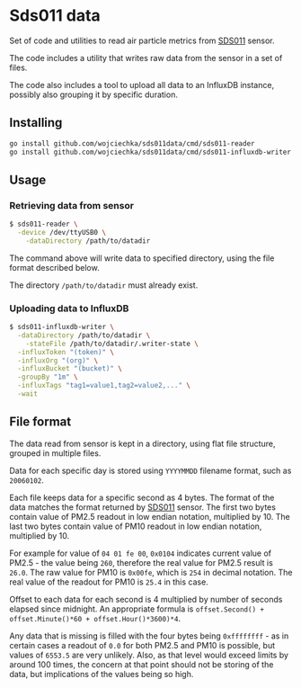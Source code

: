 # Sds011 data

Set of code and utilities to read air particle metrics from [SDS011](https://aqicn.org/sensor/sds011/) sensor.

The code includes a utility that writes raw data from the sensor in a set of files.

The code also includes a tool to upload all data to an InfluxDB instance, possibly also grouping it by specific duration.

## Installing

```bash
go install github.com/wojciechka/sds011data/cmd/sds011-reader
go install github.com/wojciechka/sds011data/cmd/sds011-influxdb-writer
```

## Usage

### Retrieving data from sensor

```bash
$ sds011-reader \
  -device /dev/ttyUSB0 \
	-dataDirectory /path/to/datadir
```

The command above will write data to specified directory, using the file format described below.

The directory `/path/to/datadir` must already exist.

### Uploading data to InfluxDB

```bash
$ sds011-influxdb-writer \
  -dataDirectory /path/to/datadir \
	-stateFile /path/to/datadir/.writer-state \
  -influxToken "(token)" \
  -influxOrg "(org)" \
  -influxBucket "(bucket)" \
  -groupBy "1m" \
  -influxTags "tag1=value1,tag2=value2,..." \
  -wait
```

## File format

The data read from sensor is kept in a directory, using flat file structure, grouped in multiple files.

Data for each specific day is stored using `YYYYMMDD` filename format, such as `20060102`.

Each file keeps data for a specific second as 4 bytes. The format of the data matches the format returned by [SDS011](https://aqicn.org/sensor/sds011/) sensor. The first two bytes contain value of PM2.5 readout in low endian notation, multiplied by 10. The last two bytes contain value of PM10 readout in low endian notation, multiplied by 10.

For example for value of `04 01 fe 00`, `0x0104` indicates current value of PM2.5 - the value being `260`, therefore the real value for PM2.5 result is `26.0`. The raw value for PM10 is `0x00fe`, which is `254` in decimal notation. The real value of the readout for PM10 is `25.4` in this case.

Offset to each data for each second is 4 multiplied by number of seconds elapsed since midnight. An appropriate formula is `offset.Second() + offset.Minute()*60 + offset.Hour()*3600)*4`.

Any data that is missing is filled with the four bytes being `0xffffffff` - as in certain cases a readout of `0.0` for both PM2.5 and PM10 is possible, but values of `6553.5` are very unlikely. Also, as that level would exceed limits by around 100 times, the concern at that point should not be storing of the data, but implications of the values being so high.
